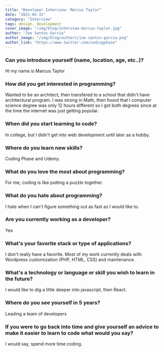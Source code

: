 ```yaml
---
title: "Developer Interview: Marcus Taylor"
date: "2021-05-31"
category: "Interview"
tags: design, development
cover_image: "/img/blog/interview-marcus-taylor.jpg"
author: "Joe Santos Garcia"
author_image: "/img/blog/authors/joe-santos-garcia.png"
author_link: "https://www.twitter.com/codingphase"
---
```


### Can you introduce yourself (name, location, age, etc..)?

Hi my name is Marcus Taylor

### How did you get interested in programming?

Wanted to be an architect, then transfered to a school that didn't have architectural program. I was strong in Math, then found that I computer science degree was only 12 hours different so I got both degrees since at the time the internet was just getting popular.

### When did you start learning to code?

In college, but I didn't get into web development until later as a hobby.

### Where do you learn new skills?

Coding Phase and Udemy.

### What do you love the most about programming?

For me, coding is like putting a puzzle together.

### What do you hate about programming?

I hate when I can't figure something out as fast as I would like to. 

### Are you currently working as a developer?

Yes

### What's your favorite stack or type of applications?

I don't really have a favorite. Most of my work currently deals with Wordpress customization (PHP, HTML, CSS) and maintenance.

### What's a technology or language or skill you wish to learn in the future?

I would like to dig a little deeper into javascript, then React. 

### Where do you see yourself in 5 years?

Leading a team of developers 

### If you were to go back into time and give yourself an advice to make it easier to learn to code what would you say?

I would say, spend more time coding.  
